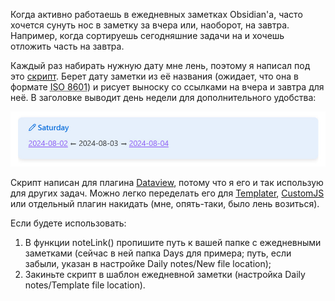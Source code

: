 ﻿Когда активно работаешь в ежедневных заметках Obsidian'а, часто хочется сунуть нос в заметку за вчера или, наоборот, на завтра. Например, когда сортируешь сегодняшние задачи на и хочешь отложить часть на завтра.

Каждый раз набирать нужную дату мне лень, поэтому я написал под это [скрипт](https://gist.github.com/vkostyanetsky/6c70f00b817157f9b6e62ee89bade853). Берет дату заметки из её названия (ожидает, что она в формате <abbr title="2024-08-17, например.">ISO 8601</abbr>) и рисует выноску со ссылками на вчера и завтра для неё. В заголовке выводит день недели для дополнительного удобства:

![Пример](callout.jpg)

Скрипт написан для плагина [Dataview](https://github.com/blacksmithgu/obsidian-dataview), потому что я его и так использую для других задач. Можно легко переделать его для [Templater](https://github.com/SilentVoid13/Templater), [CustomJS](https://github.com/saml-dev/obsidian-custom-js) или отдельный плагин накидать (мне, опять-таки, было лень возиться). 

Если будете использовать: 

1. В функции noteLink() пропишите путь к вашей папке с ежедневными заметками (сейчас в ней папка Days для примера; путь, если забыли, указан в настройке Daily notes/New file location);
2. Закиньте скрипт в шаблон ежедневной заметки (настройка Daily notes/Template file location).